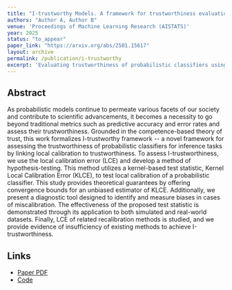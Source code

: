 ```yaml
---
title: "I-trustworthy Models. A framework for trustworthiness evaluation of probabilistic classifiers"
authors: "Author A, Author B"
venue: 'Proceedings of Machine Learning Research (AISTATS)'
year: 2025
status: "to_appear"
paper_link: "https://arxiv.org/abs/2501.15617"
layout: archive
permalink: /publication/i-trustworthy
excerpt: 'Evaluating trustworthiness of probabilistic classifiers using local calibration.'
---
```


## Abstract
As probabilistic models continue to permeate various facets of our society and contribute to scientific advancements, it becomes a necessity to go beyond traditional metrics such as predictive accuracy and error rates and assess their trustworthiness. Grounded in the competence-based theory of trust, this work formalizes I-trustworthy framework -- a novel framework for assessing the trustworthiness of probabilistic classifiers for inference tasks by linking local calibration to trustworthiness. To assess I-trustworthiness, we use the local calibration error (LCE) and develop a method of hypothesis-testing. This method utilizes a kernel-based test statistic, Kernel Local Calibration Error (KLCE), to test local calibration of a probabilistic classifier. This study provides theoretical guarantees by offering convergence bounds for an unbiased estimator of KLCE. Additionally, we present a diagnostic tool designed to identify and measure biases in cases of miscalibration. The effectiveness of the proposed test statistic is demonstrated through its application to both simulated and real-world datasets. Finally, LCE of related recalibration methods is studied, and we provide evidence of insufficiency of existing methods to achieve I-trustworthiness.

##  Links
- [Paper PDF](https://arxiv.org/pdf/2407.11674)
- [Code](https://github.com/ritwikvashistha/I-trustworthy)
